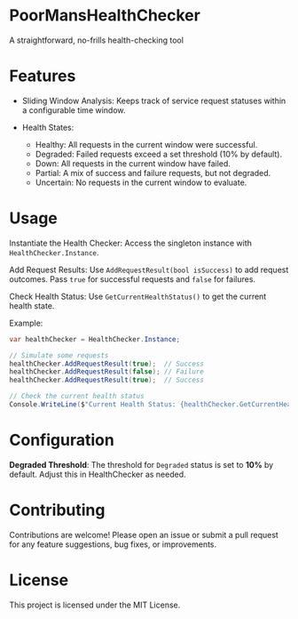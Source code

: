 # PoorMansHealthChecker

A straightforward, no-frills health-checking tool

# Features

- Sliding Window Analysis: Keeps track of service request statuses within a configurable time window.

- Health States:
    - Healthy: All requests in the current window were successful.
    - Degraded: Failed requests exceed a set threshold (10% by default).
    - Down: All requests in the current window have failed.
    - Partial: A mix of success and failure requests, but not degraded.
    - Uncertain: No requests in the current window to evaluate.

# Usage

Instantiate the Health Checker: Access the singleton instance with `HealthChecker.Instance`.

Add Request Results: Use `AddRequestResult(bool isSuccess)` to add request outcomes. Pass `true` for successful requests and `false` for failures.

Check Health Status: Use `GetCurrentHealthStatus()` to get the current health state.

Example:

```csharp
var healthChecker = HealthChecker.Instance;

// Simulate some requests
healthChecker.AddRequestResult(true);  // Success
healthChecker.AddRequestResult(false); // Failure
healthChecker.AddRequestResult(true);  // Success

// Check the current health status
Console.WriteLine($"Current Health Status: {healthChecker.GetCurrentHealthStatus()}");
```

# Configuration

**Degraded Threshold**: The threshold for `Degraded` status is set to **10%** by default. Adjust this in HealthChecker as needed.

# Contributing

Contributions are welcome! Please open an issue or submit a pull request for any feature suggestions, bug fixes, or improvements.

# License

This project is licensed under the MIT License.
